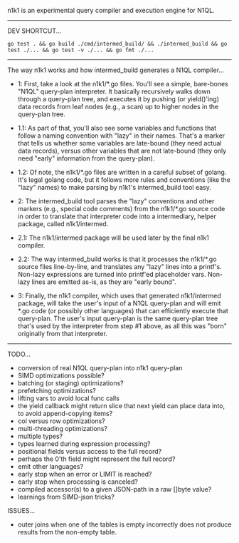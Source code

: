 n1k1 is an experimental query compiler and execution engine for N1QL.

-------------------------------------------------------
DEV SHORTCUT...

    go test . && go build ./cmd/intermed_build/ && ./intermed_build && go test ./... && go test -v ./... && go fmt ./...

-------------------------------------------------------
The way n1k1 works and how intermed_build generates a N1QL compiler...

- 1: First, take a look at the n1k1/*.go files.  You'll see a simple,
bare-bones "N1QL" query-plan interpreter.  It basically recursively
walks down through a query-plan tree, and executes it by pushing (or
yield()'ing) data records from leaf nodes (e.g., a scan) up to higher
nodes in the query-plan tree.

- 1.1: As part of that, you'll also see some variables and functions
that follow a naming convention with "lazy" in their names.  That's a
marker that tells us whether some variables are late-bound (they need
actual data records), versus other variables that are not late-bound
(they only need "early" information from the query-plan).

- 1.2: Of note, the n1k1/*.go files are written in a careful subset of
golang.  It's legal golang code, but it follows more rules and
conventions (like the "lazy" names) to make parsing by n1k1's
intermed_build tool easy.

- 2: The intermed_build tool parses the "lazy" conventions and other
markers (e.g., special code comments) from the n1k1/*.go source code
in order to translate that interpreter code into a intermediary,
helper package, called n1k1/intermed.

- 2.1: The n1k1/intermed package will be used later by the final n1k1
compiler.

- 2.2: The way intermed_build works is that it processes the n1k1/*.go
source files line-by-line, and translates any "lazy" lines into a
printf's.  Non-lazy expressions are turned into printf'ed placeholder
vars.  Non-lazy lines are emitted as-is, as they are "early bound".

- 3: Finally, the n1k1 compiler, which uses that generated
n1k1/intermed package, will take the user's input of a N1QL query-plan
and will emit *.go code (or possibly other languages) that can
efficiently execute that query-plan.  The user's input query-plan is
the same query-plan tree that's used by the interpreter from step #1
above, as all this was "born" originally from that interpreter.

------------------------------------------
TODO...
- conversion of real N1QL query-plan into n1k1 query-plan
- SIMD optimizations possible?
- batching (or staging) optimizations?
- prefetching optimizations?
- lifting vars to avoid local func calls
- the yield callback might return slice that next yield
  can place data into, to avoid append-copying items?
- col versus row optimizations?
- multi-threading optimizations?
- multiple types?
- types learned during expression processing?
- positional fields versus access to the full record?
- perhaps the 0'th field might represent the full record?
- emit other languages?
- early stop when an error or LIMIT is reached?
- early stop when processing is canceled?
- compiled accessor(s) to a given JSON-path in a raw []byte value?
- learnings from SIMD-json tricks?

ISSUES...
- outer joins when one of the tables is empty incorrectly
  does not produce results from the non-empty table.
